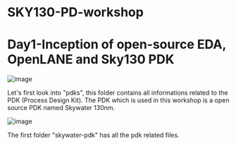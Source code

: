 # SKY130-PD-workshop

# Day1-Inception of open-source EDA, OpenLANE and Sky130 PDK

![image](https://user-images.githubusercontent.com/65656088/183255373-b4418d87-18b5-4f66-a72f-adbfbc1c7e0f.png)

Let's first look into "pdks", this folder contains all informations related to the PDK (Process Design Kit). The PDK which is used in this workshop is a open source PDK named Skywater 130nm. 

![image](https://user-images.githubusercontent.com/65656088/183255637-e3f7b3b0-8b13-456e-903d-653468be5730.png)

The first folder "skywater-pdk" has all the pdk related files. 
